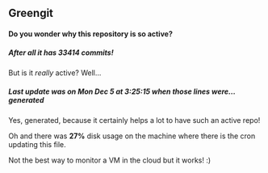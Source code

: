 ## Greengit

#### Do you wonder why this repository is so active?

##### After all it has 33414 commits!

But is it *really* active? Well...

##### Last update was on Mon Dec 5 at 3:25:15 when those lines were... generated

Yes, generated, because it certainly helps a lot to have such an active repo!

Oh and there was **27%** disk usage on the machine
where there is the cron updating this file.

Not the best way to monitor a VM in the cloud but it works! :)
